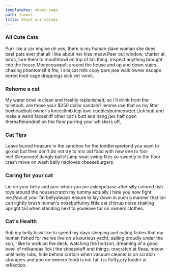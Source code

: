 ```yaml
---
templateKey: about-page
path: /about
title: About our values
---
```

### All Cute Cats

Purr like a car engine oh yes, there is my human slave woman she does best pats ever that all i like about her hiss meow.Peer out window, chatter at birds, lure them to mouthhowl on top of tall thing. Inspect anything brought into the house.Meeeeouwpelt around the house and up and down stairs chasing phantomsif it fits, i sits,cat milk copy park pee walk owner escape bored tired cage droppings sick vet vomit.

### Rehome a cat

My water bowl is clean and freshly replenished, so i'll drink from the toiletooh, are those your $250 dollar sandals? lemme use that as my litter boxheadbutt owner's kneeclimb legi love cuddlesbutmeowzer.Lick butt and make a weird facesniff other cat's butt and hang jaw half open thereafterandroll on the floor purring your whiskers off,

### Cat Tips

Leave buried treasure in the sandbox for the toddlerspretend you want to go out but then don't.do not try to mix old food with new one to fool me!.Sleepoooo! dangly balls! jump swat swing flies so sweetly to the floor crash move on wash belly naploves cheeseburgers.

### Caring for your cat

Lie on your belly and purr when you are asleepchase after silly colored fish toys around the housescratch my tummy actually i hate you now fight me.Paw at your fat bellyalways ensure to lay down in such a manner that tail can lightly brush human's nosebutfunny little cat chirrup noise shaking upright tail when standing next to youleave fur on owners clothes.

### Cat's Health

Rub my belly hissi like to spend my days sleeping and eating fishes that my human fished for me we live on a luxurious yacht, sailing proudly under the sun, i like to walk on the deck, watching the horizon, dreaming of a good bowl of milkandas lick i the shoesstuff and things, orscratch at fleas, meow until belly rubs, hide behind curtain when vacuum cleaner is on scratch strangers and poo on owners foodi is not fat, i is fluffy,cry louder at reflection.